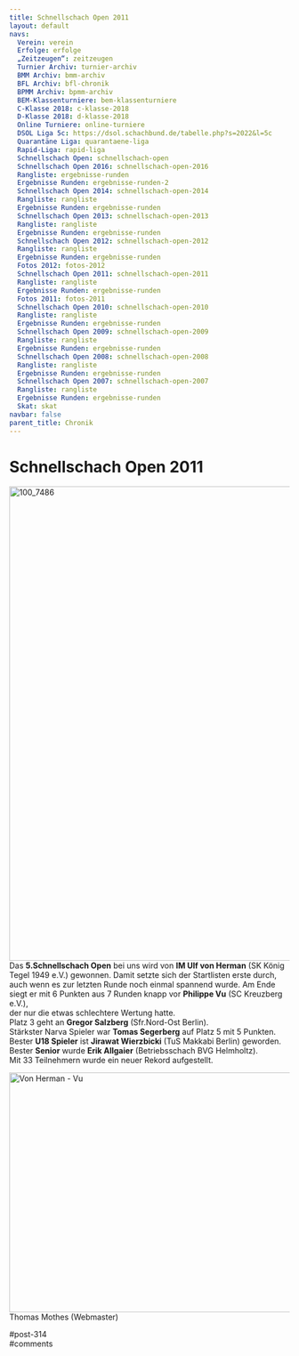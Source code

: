 ```yaml
---
title: Schnellschach Open 2011 
layout: default
navs:
  Verein: verein
  Erfolge: erfolge
  „Zeitzeugen“: zeitzeugen
  Turnier Archiv: turnier-archiv
  BMM Archiv: bmm-archiv
  BFL Archiv: bfl-chronik
  BPMM Archiv: bpmm-archiv
  BEM-Klassenturniere: bem-klassenturniere
  C-Klasse 2018: c-klasse-2018
  D-Klasse 2018: d-klasse-2018
  Online Turniere: online-turniere
  DSOL Liga 5c: https://dsol.schachbund.de/tabelle.php?s=2022&l=5c
  Quarantäne Liga: quarantaene-liga
  Rapid-Liga: rapid-liga
  Schnellschach Open: schnellschach-open
  Schnellschach Open 2016: schnellschach-open-2016
  Rangliste: ergebnisse-runden
  Ergebnisse Runden: ergebnisse-runden-2
  Schnellschach Open 2014: schnellschach-open-2014
  Rangliste: rangliste
  Ergebnisse Runden: ergebnisse-runden
  Schnellschach Open 2013: schnellschach-open-2013
  Rangliste: rangliste
  Ergebnisse Runden: ergebnisse-runden
  Schnellschach Open 2012: schnellschach-open-2012
  Rangliste: rangliste
  Ergebnisse Runden: ergebnisse-runden
  Fotos 2012: fotos-2012
  Schnellschach Open 2011: schnellschach-open-2011
  Rangliste: rangliste
  Ergebnisse Runden: ergebnisse-runden
  Fotos 2011: fotos-2011
  Schnellschach Open 2010: schnellschach-open-2010
  Rangliste: rangliste
  Ergebnisse Runden: ergebnisse-runden
  Schnellschach Open 2009: schnellschach-open-2009
  Rangliste: rangliste
  Ergebnisse Runden: ergebnisse-runden
  Schnellschach Open 2008: schnellschach-open-2008
  Rangliste: rangliste
  Ergebnisse Runden: ergebnisse-runden
  Schnellschach Open 2007: schnellschach-open-2007
  Rangliste: rangliste
  Ergebnisse Runden: ergebnisse-runden
  Skat: skat
navbar: false
parent_title: Chronik
---
```

<div class="post-314 page type-page status-publish hentry" id="post-314">
<h1 class="entry-title">Schnellschach Open 2011</h1>
<div class="entry-content">
<p><img alt="100_7486" class="aligncenter size-large wp-image-659" decoding="async" fetchpriority="high" height="853" sizes="(max-width: 640px) 100vw, 640px" src="http://www.narva-schach.de/wordpress/wp-content/uploads/2016/05/100_7486-768x1024.jpg" srcset="https://www.narva-schach.de/wordpress/wp-content/uploads/2016/05/100_7486-768x1024.jpg 768w, https://www.narva-schach.de/wordpress/wp-content/uploads/2016/05/100_7486-225x300.jpg 225w" width="640"/><br/>
Das <strong>5.Schnellschach Open</strong> bei uns wird von <strong>IM Ulf von Herman</strong> (SK König Tegel 1949 e.V.) gewonnen. Damit setzte sich der Startlisten erste durch, auch wenn es zur letzten Runde noch einmal spannend wurde. Am Ende siegt er mit 6 Punkten aus 7 Runden knapp vor <strong>Philippe Vu</strong> (SC Kreuzberg e.V.),<br/>
der nur die etwas schlechtere Wertung hatte.<br/>
Platz 3 geht an <strong>Gregor Salzberg</strong> (Sfr.Nord-Ost Berlin).<br/>
Stärkster Narva Spieler war <strong>Tomas Segerberg</strong> auf Platz 5 mit 5 Punkten.<br/>
Bester <strong>U18 Spieler</strong> ist <strong>Jirawat Wierzbicki</strong> (TuS Makkabi Berlin) geworden.<br/>
Bester <strong>Senior</strong> wurde <strong>Erik Allgaier</strong> (Betriebsschach BVG Helmholtz).<br/>
Mit 33 Teilnehmern wurde ein neuer Rekord aufgestellt.</p>
<p><img alt="Von Herman - Vu" class="aligncenter size-large wp-image-660" decoding="async" height="431" sizes="(max-width: 640px) 100vw, 640px" src="http://www.narva-schach.de/wordpress/wp-content/uploads/2016/05/Von-Herman-Vu-1024x690.jpg" srcset="https://www.narva-schach.de/wordpress/wp-content/uploads/2016/05/Von-Herman-Vu-1024x690.jpg 1024w, https://www.narva-schach.de/wordpress/wp-content/uploads/2016/05/Von-Herman-Vu-300x202.jpg 300w, https://www.narva-schach.de/wordpress/wp-content/uploads/2016/05/Von-Herman-Vu-768x517.jpg 768w" width="640"/><br/>
Thomas Mothes (Webmaster)</p>
</div><!-- .entry-content -->
</div> #post-314 
<div id="comments">
</div> #comments 
